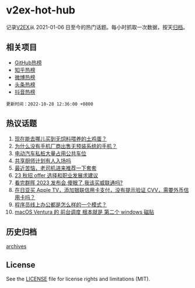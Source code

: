 # v2ex-hot-hub

 记录[V2EX](https://www.v2ex.com/)从 2021-01-06 日至今的热门话题。每小时抓取一次数据，按天[归档](archives)。
 
 ## 相关项目

- [GitHub热榜](https://github.com/snaildev/github-hot-hub)
- [知乎热榜](https://github.com/snaildev/zhihu-hot-hub)
- [微博热榜](https://github.com/snaildev/weibo-hot-hub)
- [头条热榜](https://github.com/snaildev/toutiao-hot-hub)
- [抖音热榜](https://github.com/snaildev/douyin-hot-hub)


 `更新时间：2022-10-28 12:36:00 +0800`

## 热议话题

1. [现在能去哪儿买到无饲料喂养的土鸡蛋？](https://www.v2ex.com/t/890560)
1. [为什么没有手机厂商出售无预装系统的手机？](https://www.v2ex.com/t/890465)
1. [电动汽车私桩大量占用公共车位](https://www.v2ex.com/t/890566)
1. [共享厨师计划有人入场吗](https://www.v2ex.com/t/890349)
1. [最近苦恼，老司机进来推荐一下套套](https://www.v2ex.com/t/890583)
1. [23 秋招 offer 选择和职业发展求建议](https://www.v2ex.com/t/890438)
1. [看完群晖 2023 发布会,傻眼了,我该买威联通吗?](https://www.v2ex.com/t/890579)
1. [在日亚买 Apple TV，添加银联信用卡支付，没有提示验证 CVV，需要外币信用卡吗？](https://www.v2ex.com/t/890558)
1. [程序员线上办公都是怎么样的一个模式？](https://www.v2ex.com/t/890573)
1. [macOS Ventura 的 前台调度 根本就是 第二个 windows 磁贴](https://www.v2ex.com/t/890577)

## 历史归档

[archives](archives)

## License

See the [LICENSE](LICENSE) file for license rights and limitations (MIT).
